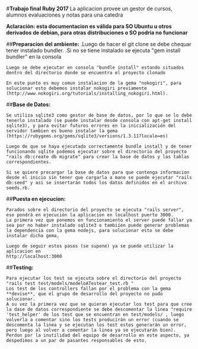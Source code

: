 #**Trabajo final Ruby 2017**
La aplicacion provee un gestor de cursos, alumnos evaluaciones y notas para una catedra

**Aclaración: esta documentacion es válida para SO Ubuntu u otros derivados de debian, para otras distribuciones o SO podría no funcionar**

##**Preparacion del ambiente:**
	.Luego de hacer el git clone se debe chequar tener instalado bundler.
	.Si no se tiene instalado se ejecuta "gem install bundler" en la consola
	
	Luego se debe ejecutar en consola "bundle install" estando situados dentro del directorio donde se encuentra el proyecto clonado

	En este punto es muy comun instalacion de la gema "nokogiri", para solucionar esto debemos instalar nokogiri previamente (http://www.nokogiri.org/tutorials/installing_nokogiri.html).

##**Base de Datos:**

	Se utiliza sqlite3 como gestor de base de datos, por lo que se lo debe tenerlo instalado (se puede instalar desde consola con apt-get install sqlite3), y para evitar futuros errores en la inicialización del servidor tambien es bueno instalar la gema (https://rubygems.org/gems/sqlite3/versions/1.3.11?locale=es)

	Luego de que se haya ejecutado correctamente bundle install y de tener funcionando sqlite podemos ejecutar sobre el directorio del proyecto "rails db:create db migrate" para crear la base de datos y las tablas correspondientes.

	Si se quiere precargar la base de datos para que contenga informacion desde el inicio sin tener que cargarla a mano se puede ejecutar "rails db:seed" y asi se insertarán todos los datos definidos en el archivo seeds.rb.

##**Puesta en ejecucion:**

	Parados sobre el directorio del proyecto se ejecuta "rails server", eso pondrá en ejecución la aplicacion en localhost puerto 3000.
	La primera vez que ponemos en funcionamiento el server puede fallar ya sea por no haber instalado sqlite3 o tambiíen puede generar problemas la dependencia con la gema nodejs, para solucionar esto se debe instalar dicha gema,

	Luego de seguir estos pasos (se supone) ya se puede utilizar la aplicacion en 
	http://localhost:3000

##**Testing:**
	
	Para ejecutar los test se ejecuta sobre el directorio del proyecto "rails test test/models/modeloATestear_test.rb "
	Los test de los controllers fallan por el problema con la gema **devise**, que el grupo de desarrollo del proyecto no pudo solucionar.
	A su vez la primera vez que se quieran ejecutar los test para que cree la dase de datos correspondiente se debe descomentar la linea "require 'test_helper' de los test que se encuentran en test/models/ , luego volverla a comentar sino los tests producirán un error (cuando se descomenta la linea y se ejecutan los test estos generarán un error, pero luego al volver a comentar la linea ya se ejecutarán bien).
	Perdon por la inutilidad del equipo de desarrollo en este aspecto, ya despedimos a un par de pasantes responsables de esto.




